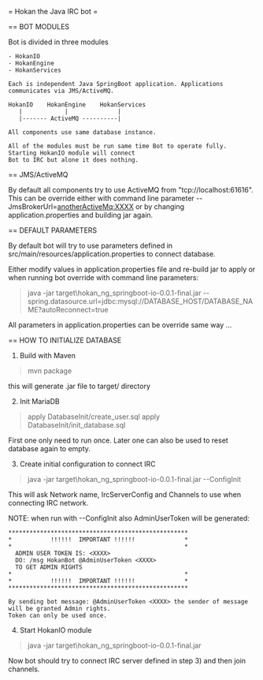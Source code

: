 = Hokan the Java IRC bot =

 == BOT MODULES

   Bot is divided in three modules

    - HokanIO
    - HokanEngine
    - HokanServices

    Each is independent Java SpringBoot application. Applications communicates via JMS/ActiveMQ.

    HokanIO    HokanEngine    HokanServices
       |            |              |
       |------- ActiveMQ ----------|

    All components use same database instance.

    All of the modules must be run same time Bot to operate fully. Starting HokanIO module will connect
    Bot to IRC but alone it does nothing.


 == JMS/ActiveMQ

   By default all components try to use ActiveMQ from "tcp://localhost:61616". This can be override either
   with command line parameter --JmsBrokerUrl=<anotherActiveMq:XXXX> or by changing application.properties
   and building jar again.

 == DEFAULT PARAMETERS

   By default bot will try to use parameters defined in src/main/resources/application.properties
   to connect database.

   Either modify values in application.properties file and re-build jar to apply or when running bot
   override with command line parameters:

   > java -jar target\hokan_ng_springboot-io-0.0.1-final.jar --spring.datasource.url=jdbc:mysql://DATABASE_HOST/DATABASE_NAME?autoReconnect=true

   All parameters in application.properties can be override same way ...

 == HOW TO INITIALIZE DATABASE

  1) Build with Maven

   > mvn package

   this will generate .jar file to target/ directory

  2) Init MariaDB

   > apply DatabaseInit/create_user.sql
   > apply DatabaseInit/init_database.sql

   First one only need to run once.
   Later one can also be used to reset database again to empty.

  3) Create initial configuration to connect IRC

   > java -jar target\hokan_ng_springboot-io-0.0.1-final.jar --ConfigInit

   This will ask Network name, IrcServerConfig and Channels to use when connecting IRC network.

   NOTE: when run with --ConfigInit also AdminUserToken will be generated:

    ***************************************************
    *           !!!!!!  IMPORTANT !!!!!!              *
    *                                                 *
      ADMIN USER TOKEN IS: <XXXX>
      DO: /msg HokanBot @AdminUserToken <XXXX>
      TO GET ADMIN RIGHTS
    *                                                 *
    *           !!!!!!  IMPORTANT !!!!!!              *
    ***************************************************

    By sending bot message: @AdminUserToken <XXXX> the sender of message will be granted Admin rights.
    Token can only be used once.

  4) Start HokanIO module

   > java -jar target\hokan_ng_springboot-io-0.0.1-final.jar

   Now bot should try to connect IRC server defined in step 3) and then join channels.


